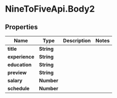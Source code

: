 # NineToFiveApi.Body2

## Properties
Name | Type | Description | Notes
------------ | ------------- | ------------- | -------------
**title** | **String** |  | 
**experience** | **String** |  | 
**education** | **String** |  | 
**preview** | **String** |  | 
**salary** | **Number** |  | 
**schedule** | **Number** |  | 



